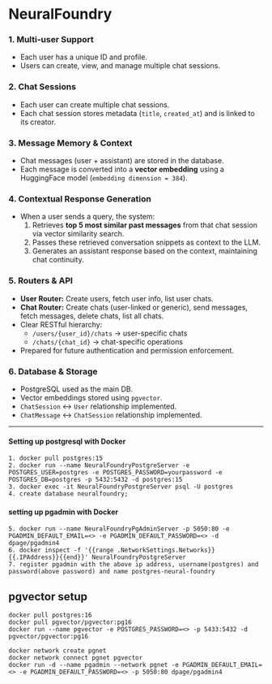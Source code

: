# NeuralFoundry
### 1. Multi-user Support
- Each user has a unique ID and profile.
- Users can create, view, and manage multiple chat sessions.

### 2. Chat Sessions
- Each user can create multiple chat sessions.
- Each chat session stores metadata (`title`, `created_at`) and is linked to its creator.

### 3. Message Memory & Context
- Chat messages (user + assistant) are stored in the database.
- Each message is converted into a **vector embedding** using a HuggingFace model (`embedding dimension = 384`).

### 4. Contextual Response Generation
- When a user sends a query, the system:
  1. Retrieves **top 5 most similar past messages** from that chat session via vector similarity search.
  2. Passes these retrieved conversation snippets as context to the LLM.
  3. Generates an assistant response based on the context, maintaining chat continuity.

### 5. Routers & API
- **User Router:** Create users, fetch user info, list user chats.
- **Chat Router:** Create chats (user-linked or generic), send messages, fetch messages, delete chats, list all chats.
- Clear RESTful hierarchy:
  - `/users/{user_id}/chats` → user-specific chats
  - `/chats/{chat_id}` → chat-specific operations
- Prepared for future authentication and permission enforcement.

### 6. Database & Storage
- PostgreSQL used as the main DB.
- Vector embeddings stored using `pgvector`.
- `ChatSession` ↔ `User` relationship implemented.
- `ChatMessage` ↔ `ChatSession` relationship implemented.
---

#### Setting up postgresql with Docker
```commandline
1. docker pull postgres:15
2. docker run --name NeuralFoundryPostgreServer -e POSTGRES_USER=postgres -e POSTGRES_PASSWORD=yourpassword -e POSTGRES_DB=postgres -p 5432:5432 -d postgres:15
3. docker exec -it NeuralFoundryPostgreServer psql -U postgres
4. create database neuralfoundry;
```
#### setting up pgadmin with Docker
```commandline
5. docker run --name NeuralFoundryPgAdminServer -p 5050:80 -e PGADMIN_DEFAULT_EMAIL=<> -e PGADMIN_DEFAULT_PASSWORD=<> -d dpage/pgadmin4
6. docker inspect -f '{{range .NetworkSettings.Networks}}{{.IPAddress}}{{end}}' NeuralFoundryPostgreServer
7. register pgadmin with the above ip address, username(postgres) and password(above password) and name postgres-neural-foundry
```
## pgvector setup
```commandline
docker pull postgres:16
docker pull pgvector/pgvector:pg16
docker run --name pgvector -e POSTGRES_PASSWORD=<> -p 5433:5432 -d pgvector/pgvector:pg16

docker network create pgnet
docker network connect pgnet pgvector
docker run -d --name pgadmin --network pgnet -e PGADMIN_DEFAULT_EMAIL=<> -e PGADMIN_DEFAULT_PASSWORD=<> -p 5050:80 dpage/pgadmin4
```
